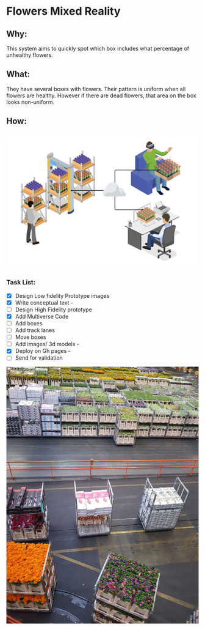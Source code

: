 # Flowers Mixed Reality 

## **Why:**

This system aims to quickly spot which box includes what percentage of unhealthy flowers.

## **What:**

They have several boxes with flowers. Their pattern is uniform when all flowers are healthy. However if there are dead flowers, that area on the box looks non-uniform.


## **How:** 

![flower-system](doc/system.jpeg "flowers")


### Task List:

- [X] Design Low fidelity Prototype images 
- [X] Write conceptual text -
- [ ] Design High Fidelity prototype
- [X] Add Multiverse Code
- [ ] Add boxes
- [ ] Add track lanes
- [ ] Move boxes
- [ ] Add images/ 3d models -
- [X] Deploy on Gh pages -
- [ ] Send for validation 

![flower-factory](doc/factory.jpeg "factory")